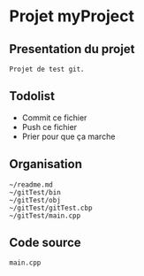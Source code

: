 # Projet myProject




## Presentation du projet

	Projet de test git.

## Todolist

* Commit ce fichier
* Push ce fichier
* Prier pour que ça marche

## Organisation

	~/readme.md
	~/gitTest/bin
	~/gitTest/obj
	~/gitTest/gitTest.cbp
	~/gitTest/main.cpp

## Code source

	main.cpp


